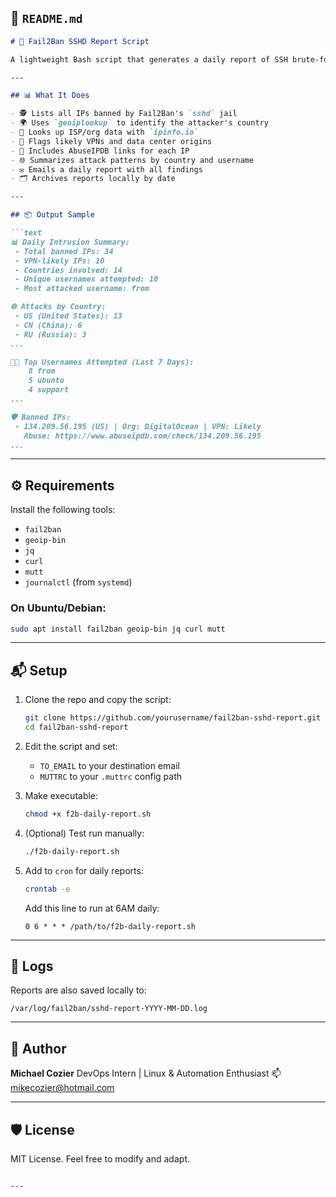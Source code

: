 ## 📄 `README.md`

````markdown
# 🔐 Fail2Ban SSHD Report Script

A lightweight Bash script that generates a daily report of SSH brute-force attempts blocked by Fail2Ban, enriched with GeoIP, ISP details, and VPN detection — and sends it via email.

---

## 📊 What It Does

- 🕵️ Lists all IPs banned by Fail2Ban's `sshd` jail
- 🌍 Uses `geoiplookup` to identify the attacker's country
- 🏢 Looks up ISP/org data with `ipinfo.io`
- 🧠 Flags likely VPNs and data center origins
- 📌 Includes AbuseIPDB links for each IP
- 🌐 Summarizes attack patterns by country and username
- ✉️ Emails a daily report with all findings
- 🗂 Archives reports locally by date

---

## 📦 Output Sample

```text
📊 Daily Intrusion Summary:
 - Total banned IPs: 34
 - VPN-likely IPs: 10
 - Countries involved: 14
 - Unique usernames attempted: 10
 - Most attacked username: from

🌐 Attacks by Country:
 - US (United States): 13
 - CN (China): 6
 - RU (Russia): 3
...

🧑‍💻 Top Usernames Attempted (Last 7 Days):
    8 from
    5 ubuntu
    4 support
...

🛡️ Banned IPs:
 - 134.209.56.195 (US) | Org: DigitalOcean | VPN: Likely
   Abuse: https://www.abuseipdb.com/check/134.209.56.195
...
````

---

## ⚙️ Requirements

Install the following tools:

* `fail2ban`
* `geoip-bin`
* `jq`
* `curl`
* `mutt`
* `journalctl` (from `systemd`)

### On Ubuntu/Debian:

```bash
sudo apt install fail2ban geoip-bin jq curl mutt
```

---

## 📬 Setup

1. Clone the repo and copy the script:

   ```bash
   git clone https://github.com/yourusername/fail2ban-sshd-report.git
   cd fail2ban-sshd-report
   ```

2. Edit the script and set:

   * `TO_EMAIL` to your destination email
   * `MUTTRC` to your `.muttrc` config path

3. Make executable:

   ```bash
   chmod +x f2b-daily-report.sh
   ```

4. (Optional) Test run manually:

   ```bash
   ./f2b-daily-report.sh
   ```

5. Add to `cron` for daily reports:

   ```bash
   crontab -e
   ```

   Add this line to run at 6AM daily:

   ```
   0 6 * * * /path/to/f2b-daily-report.sh
   ```

---

## 📁 Logs

Reports are also saved locally to:

```
/var/log/fail2ban/sshd-report-YYYY-MM-DD.log
```

---

## 🔐 Author

**Michael Cozier**
DevOps Intern | Linux & Automation Enthusiast
📫 [mikecozier@hotmail.com](mailto:mikecozier@hotmail.com)

---

## 🛡️ License

MIT License. Feel free to modify and adapt.

```

---
